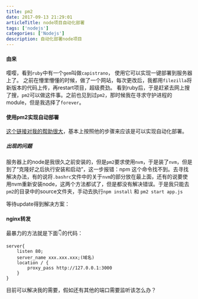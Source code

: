 ```yaml
---
title: pm2
date: 2017-09-13 21:29:01
articleTitle: node项目自动化部署
tags: ['nodejs']
categories: ['Nodejs']
description: 自动化部署node项目
---
```


#### 由来
嘤嘤，看到`ruby`中有一个`gem`叫做`capistrano`， 使用它可以实现一键部署到服务器上了。
之前在懵里懵懂的时候，做了一个网站，每次更改后，我都用`filezilla`将新版本的代码上传，再restart项目，超级费劲。
看到ruby后，于是赶紧去网上搜了搜，`pm2`可以做这件事。之前也见到过`pm2`，那时候我在寻求守护进程的module，但是我选择了`forever`。

#### 使用pm2实现自动部署
[这个链接对我的帮助很大](https://github.com/i5ting/nodejs-fullstack/blob/master/deploy.md)，基本上按照他的步骤来应该是可以实现自动化部署。
##### 出现的问题
服务器上的node是我很久之前安装的，但是`pm2`要求使用`nvm`，于是装了`nvm`，但是到了“克隆好之后执行安装和启动”，这一步报错：npm 这个命令找不到。去寻找解决办法，有的说将`.bashrc`文件中的关于`nvm`的部分放在最上面，还有的说要使用nvm重新安装node，这两个方法都试了，但是都没有解决错误。于是我只能去`pm2`的目录中的source文件夹，手动去执行`npm install` 和 `pm2 start app.js`

等待update得到解决方案：

#### nginx转发
最暴力的方法就是下面👇的代码：
```
server{
    listen 80;
    server_name xxx.xxx.xxx;(域名)
    location / {
        proxy_pass http://127.0.0.1:3000
    }
}
```
目前可以解决我的需要，假如还有其他的端口需要监听该怎么办？
